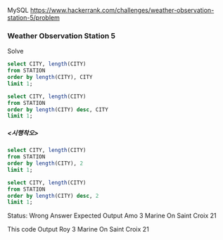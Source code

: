 <!--# SQL-->
MySQL https://www.hackerrank.com/challenges/weather-observation-station-5/problem
### Weather Observation Station 5

Solve
```sql
select CITY, length(CITY)
from STATION
order by length(CITY), CITY
limit 1;

select CITY, length(CITY)
from STATION
order by length(CITY) desc, CITY
limit 1;
```

##### <시행착오>
```sql
select CITY, length(CITY)
from STATION
order by length(CITY), 2
limit 1;

select CITY, length(CITY)
from STATION
order by length(CITY) desc, 2
limit 1;
```

Status: Wrong Answer
Expected Output
Amo 3
Marine On Saint Croix 21

This code Output
Roy 3
Marine On Saint Croix 21
